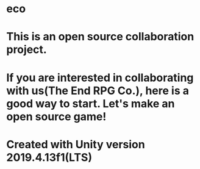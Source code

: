 # eco

# This is an open source collaboration project.
# If you are interested in collaborating with us(The End RPG Co.), here is a good way to start.  Let's make an open source game!

# Created with Unity version 2019.4.13f1(LTS)
